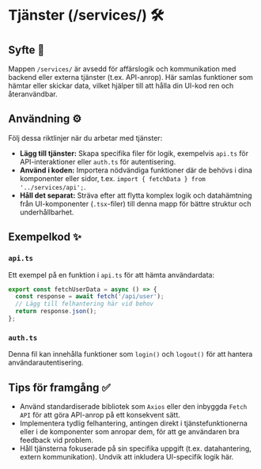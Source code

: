 # Tjänster (/services/) 🛠️

## Syfte 🎯

Mappen `/services/` är avsedd för affärslogik och kommunikation med backend eller externa tjänster (t.ex. API-anrop). Här samlas funktioner som hämtar eller skickar data, vilket hjälper till att hålla din UI-kod ren och återanvändbar.

## Användning ⚙️

Följ dessa riktlinjer när du arbetar med tjänster:

*   **Lägg till tjänster:** Skapa specifika filer för logik, exempelvis `api.ts` för API-interaktioner eller `auth.ts` för autentisering.
*   **Använd i koden:** Importera nödvändiga funktioner där de behövs i dina komponenter eller sidor, t.ex. `import { fetchData } from '../services/api';`.
*   **Håll det separat:** Sträva efter att flytta komplex logik och datahämtning från UI-komponenter (`.tsx`-filer) till denna mapp för bättre struktur och underhållbarhet.

## Exempelkod ✨

### `api.ts`

Ett exempel på en funktion i `api.ts` för att hämta användardata:

```typescript
export const fetchUserData = async () => {
  const response = await fetch('/api/user');
  // Lägg till felhantering här vid behov
  return response.json();
};
```

### `auth.ts`

Denna fil kan innehålla funktioner som `login()` och `logout()` för att hantera användarautentisering.

## Tips för framgång ✅

*   Använd standardiserade bibliotek som `Axios` eller den inbyggda `Fetch API` för att göra API-anrop på ett konsekvent sätt.
*   Implementera tydlig felhantering, antingen direkt i tjänstefunktionerna eller i de komponenter som anropar dem, för att ge användaren bra feedback vid problem.
*   Håll tjänsterna fokuserade på sin specifika uppgift (t.ex. datahantering, extern kommunikation). Undvik att inkludera UI-specifik logik här.